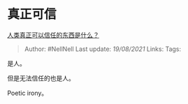 # 真正可信
[人类真正可以信任的东西是什么？](https://www.zhihu.com/question/429528670/answer/1628849884)

> Author: #NellNell 
Last update: *19/08/2021* 
Links:
Tags:   

是人。

但是无法信任的也是人。

Poetic irony。